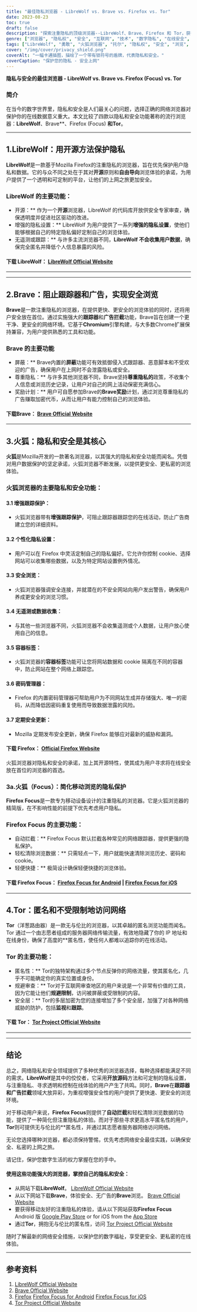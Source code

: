 ```yaml
---
title: "最佳隐私浏览器 - LibreWolf vs. Brave vs. Firefox vs. Tor"
date: 2023-08-23
toc: true
draft: false
description: "探索注重隐私的顶级浏览器--LibreWolf、Brave、Firefox 和 Tor，获得安全的上网体验。"
genre: ["浏览器", "隐私权", "安全", "互联网", "技术", "数字隐私", "在线安全", "开放源代码", "匿名性", "网页浏览"]
tags: ["LibreWolf", "勇敢", "火狐浏览器", "托尔", "隐私权", "安全", "浏览", "在线隐私", "开放源代码", "匿名性", "网络浏览器", "跟踪器屏蔽", "广告拦截器", "增强跟踪保护", "集装箱标签", "密码管理器", "安全浏览", "互联网隐私", "隐私设置", "无遥测", "数据收集", "可定制的隐私保护", "网络安全", "数字安全", "移动浏览", "Firefox Focus", "托尔项目", "政府法规", "网络安全机构", "网络隐私工具"]
cover: "/img/cover/privacy_shield.png"
coverAlt: "一幅卡通插图，描绘了一个带有锁符号的盾牌，代表隐私和安全。"
coverCaption: "保护您的隐私 - 安全上网"
---
```


**隐私与安全的最佳浏览器 - LibreWolf vs. Brave vs. Firefox (Focus) vs. Tor**

### 简介

在当今的数字世界里，隐私和安全是人们最关心的问题，选择正确的网络浏览器对保护你的在线数据意义重大。本文比较了四款以隐私和安全功能著称的流行浏览器：**LibreWolf**、Brave**、Firefox (Focus) **和Tor**。

______

## 1.LibreWolf：用开源方法保护隐私

**LibreWolf**是一款基于Mozilla Firefox的注重隐私的浏览器，旨在优先保护用户隐私和数据。它的与众不同之处在于其对**开源**原则和**自由导向**浏览体验的承诺，为用户提供了一个透明和可定制的平台，让他们的上网之旅更加安全。

### LibreWolf 的主要功能：
- 开源：** 作为一个**开源**浏览器，LibreWolf 的代码库开放供安全专家审查，确保透明度并促进社区驱动的改进。
- 增强的隐私设置：** LibreWolf 为用户提供了一系列**增强的隐私设置**，使他们能够根据自己的特定隐私偏好定制自己的浏览体验。
- 无遥测或跟踪：** 与许多主流浏览器不同，**LibreWolf 不会收集用户数据**，确保完全匿名并降低个人信息暴露的风险。

#### 下载 LibreWolf： [LibreWolf Official Website](https://librewolf-community.gitlab.io/)

______

______


## 2.Brave：阻止跟踪器和广告，实现安全浏览

**Brave**是一款注重隐私的浏览器，在提供更快、更安全的浏览体验的同时，还将用户安全放在首位。通过实施强大的**跟踪器**和**广告拦截**功能，Brave旨在创建一个更干净、更安全的网络环境。它基于**Chromium**引擎构建，与大多数Chrome扩展保持兼容，为用户提供熟悉的工具和功能。

### Brave 的主要功能
- 屏蔽：** Brave内置的**屏蔽**功能可有效抵御侵入式跟踪器、恶意脚本和不受欢迎的广告，确保用户在上网时不会泄露隐私或安全。
- 尊重隐私：** 与许多其他浏览器不同，Brave坚持**尊重隐私的**政策，不收集个人信息或浏览历史记录，让用户对自己的网上活动保密充满信心。
- 奖励计划：** 用户可自愿参加Brave的**Brave奖励**计划，通过浏览尊重隐私的广告赚取加密代币，从而让用户有能力控制自己的浏览体验。

#### 下载Brave： [Brave Official Website](https://brave.com/)

______

## 3.火狐：隐私和安全是其核心

**火狐**是Mozilla开发的一款著名浏览器，以其强大的隐私和安全功能而闻名。凭借对用户数据保护的坚定承诺，火狐浏览器不断发展，以提供更安全、更私密的浏览体验。

### 火狐浏览器的主要隐私和安全功能：

#### 3.1 增强跟踪保护：
- 火狐浏览器带有**增强跟踪保护**，可阻止跟踪器跟踪您的在线活动，防止广告商建立您的详细资料。

#### 3.2 个性化隐私设置：
- 用户可以在 Firefox 中灵活定制自己的隐私偏好。它允许你控制 cookie、选择网站可以收集哪些数据，以及为特定网站设置例外情况。

#### 3.3 安全浏览：
- 火狐浏览器强调安全连接，并就潜在的不安全网站向用户发出警告，确保用户养成更安全的浏览习惯。

#### 3.4 无遥测或数据收集：
- 与其他一些浏览器不同，火狐浏览器不会收集遥测或个人数据，让用户放心使用自己的信息。

#### 3.5 容器标签：
- 火狐浏览器的**容器标签**功能可让您将网站数据和 cookie 隔离在不同的容器中，防止网站在整个网络上跟踪您。

#### 3.6 密码管理器：
- Firefox 的内置密码管理器可帮助用户为不同网站生成并存储强大、唯一的密码，从而降低因密码重复使用而导致数据泄露的风险。

#### 3.7 定期安全更新：
- Mozilla 定期发布安全更新，确保 Firefox 能够应对最新的威胁和漏洞。

#### 下载 Firefox： [Official Firefox Website](https://www.mozilla.org/en-US/firefox/)

火狐浏览器对隐私和安全的承诺，加上其开源特性，使其成为用户寻求将在线安全放在首位的浏览器的首选。

### 3a.火狐（Focus）：简化移动浏览的隐私保护

**Firefox Focus**是一款专为移动设备设计的注重隐私的浏览器。它是火狐浏览器的精简版，在不影响性能的前提下优先考虑用户隐私。

### Firefox Focus 的主要功能：
- 自动拦截：** Firefox Focus 默认拦截各种常见的网络跟踪器，提供更强的隐私保护。
- 轻松清除浏览数据：** 只需轻点一下，用户就能快速清除浏览历史、密码和 cookie。
- 轻便快捷：** 极简设计确保轻便快捷的浏览体验。

#### 下载 Firefox Focus： [Firefox Focus for Android](https://play.google.com/store/apps/details?id=org.mozilla.focus) | [Firefox Focus for iOS](https://apps.apple.com/us/app/firefox-focus-privacy-browser/id1055677337)

______

## 4.Tor：匿名和不受限制地访问网络

**Tor**（洋葱路由器）是一款无与伦比的浏览器，以其卓越的匿名浏览功能而闻名。Tor 通过一个由志愿者组成的服务器网络传输流量，有效地隐藏了你的 IP 地址和在线身份，确保了高度的**匿名性，使任何人都难以追踪你的在线活动。

### Tor 的主要功能：
- 匿名性：** Tor的独特架构通过多个节点反弹你的网络流量，使其匿名化，几乎不可能确定你的真实位置或身份。
- 规避审查：** Tor对于互联网审查地区的用户来说是一个非常有价值的工具，因为它能让他们**规避限制**，访问被屏蔽或受限制的内容。
- 安全层：** Tor的多层加密为您的连接增加了多个安全层，加强了对各种网络威胁的防护，包括**监视**和**跟踪**。

#### 下载 Tor： [Tor Project Official Website](https://www.torproject.org/)


______

______

## 结论

总之，网络隐私和安全领域提供了多种优秀的浏览器选择，每种选择都能满足不同的需求。**LibreWolf**是其中的佼佼者，它采用**开放源码**方法和可定制的隐私设置，与注重隐私、寻求透明和控制在线体验的用户产生了共鸣。同时，**Brave**在**跟踪器和广告拦截**领域大放异彩，为重视增强安全性的用户提供了更快速、更安全的浏览环境。

对于移动用户来说，**Firefox Focus**则提供了**自动拦截**和轻松清除浏览数据的功能，提供了一种简化但注重隐私的体验。而对于那些寻求更高水平匿名性的用户，**Tor**则可提供无与伦比的**匿名性，并通过其志愿者服务器网络访问网络。

无论您选择哪种浏览器，都必须保持警惕，优先考虑网络安全最佳实践，以确保安全、私密的上网之旅。

请记住，保护您数字生活的权力掌握在您的手中。

#### 使用这些功能强大的浏览器，掌控自己的隐私和安全：
- 从网站下载**LibreWolf**。 [LibreWolf Official Website](https://librewolf-community.gitlab.io/)
- 从以下网站下载**Brave**，体验安全、无广告的**Brave**浏览。 [Brave Official Website](https://brave.com/)
- 要获得移动友好的注重隐私的体验，请从以下网站获取**Firefox Focus** Android 版 [Google Play Store](https://play.google.com/store/apps/details?id=org.mozilla.focus) or for iOS from the [App Store](https://apps.apple.com/us/app/firefox-focus-privacy-browser/id1055677337)
- 通过**Tor**，拥抱无与伦比的匿名性，访问 [Tor Project Official Website](https://www.torproject.org/)

随时了解最新的网络安全措施，以保护您的数字福祉，享受更安全、更私密的在线体验。

______

## 参考资料

1. [LibreWolf Official Website](https://librewolf-community.gitlab.io/)
2. [Brave Official Website](https://brave.com/)
3. [Firefox](https://firefox.com)
    [Firefox Focus for Android](https://play.google.com/store/apps/details?id=org.mozilla.focus)
    [Firefox Focus for iOS](https://apps.apple.com/us/app/firefox-focus-privacy-browser/id1055677337)
4. [Tor Project Official Website](https://www.torproject.org/)
